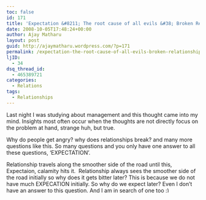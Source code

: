 ```yaml
---
toc: false
id: 171
title: 'Expectation &#8211; The root cause of all evils &#38; Broken Relationships'
date: 2008-10-05T17:48:24+00:00
author: Ajay Matharu
layout: post
guid: http://ajaymatharu.wordpress.com/?p=171
permalink: /expectation-the-root-cause-of-all-evils-broken-relationships/
ljID:
  - 34
dsq_thread_id:
  - 465389721
categories:
  - Relations
tags:
  - Relationships
---
```

Last night I was studying about management and this thought came into my mind. Insights most often occur when the thoughts are not directly focus on the problem at hand, strange huh, but true.

Why do people get angry? why does relationships break? and many more questions like this. So many questions and you only have one answer to all these questions, &#8216;EXPECTATION&#8217;.

Relationship travels along the smoother side of the road until this,  Expectaion, calamity hits it.  Relationship always sees the smoother side of the road initially so why does it gets bitter later? This is because we do not have much EXPECATION initially. So why do we expect later? Even I don&#8217;t have an answer to this question. And I am in search of one too <img src="http://www.ajaymatharu.com/wp-includes/images/smilies/simple-smile.png" alt=":)" class="wp-smiley" style="height: 1em; max-height: 1em;" />
